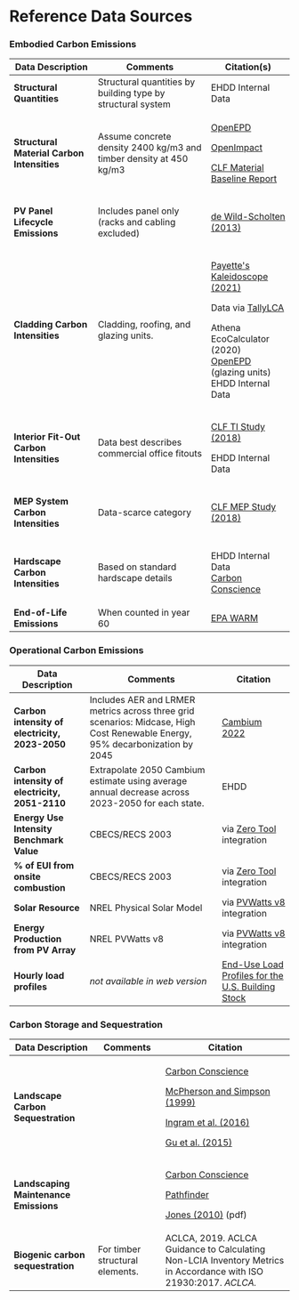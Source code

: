 # Reference Data Sources

### Embodied Carbon Emissions

| Data Description                                                           | Comments                                                           | Citation(s)                                                                                                                                                                                                                                                                                                                                      |
| -------------------------------------------------------------------------- | ------------------------------------------------------------------ | ------------------------------------------------------------------------------------------------------------------------------------------------------------------------------------------------------------------------------------------------------------------------------------------------------------------------------------------------ |
| **Structural Quantities**                                                  | Structural quantities by building type by structural system        | EHDD Internal Data                                                                                                                                                                                                                                                                                                                               |
| **Structural Material Carbon Intensities**                                 | Assume concrete density 2400 kg/m3 and timber density at 450 kg/m3 | <p><a href="https://www.buildingtransparency.org/programs/openepd/">OpenEPD</a> </p><p><a href="https://www.buildingtransparency.org/programs/openimpact/">OpenImpact</a></p><p><a href="https://carbonleadershipforum.org/2021-material-baseline-report/">CLF Material Baseline Report</a></p>                                                  |
| **PV Panel Lifecycle Emissions**                                           | <p>Includes panel only <br>(racks and cabling excluded)</p>        | [de Wild-Scholten (2013) ](https://doi.org/10.1016/j.solmat.2013.08.037)                                                                                                                                                                                                                                                                         |
| **Cladding Carbon Intensities**                                            | Cladding, roofing, and glazing units.                              | <p><a href="https://www.payette.com/kaleidoscope/">Payette's Kaleidoscope (2021)</a> </p><p>   Data via <a href="https://www.buildingtransparency.org/tally/tally-lca/">TallyLCA</a></p><p>Athena EcoCalculator (2020)<br><a href="https://www.buildingtransparency.org/programs/openepd/">OpenEPD</a> (glazing units)<br>EHDD Internal Data</p> |
| **Interior Fit-Out Carbon Intensities**                                    | Data best describes commercial office fitouts                      | <p><a href="https://carbonleadershipforum.org/office-buildings-lca/">CLF TI Study (2018)</a></p><p>EHDD Internal Data</p>                                                                                                                                                                                                                        |
| <p><strong>MEP System</strong> <br><strong>Carbon Intensities</strong></p> | Data-scarce category                                               | [CLF MEP Study (2018)](https://carbonleadershipforum.org/office-buildings-lca/)                                                                                                                                                                                                                                                                  |
| <p><strong>Hardscape</strong><br><strong>Carbon Intensities</strong></p>   | Based on standard hardscape details                                | <p>EHDD Internal Data<br><a href="https://carbon-conscience.web.app/">Carbon Conscience</a></p>                                                                                                                                                                                                                                                  |
| **End-of-Life Emissions**                                                  | When counted in year 60                                            | [EPA WARM](https://www.epa.gov/warm)                                                                                                                                                                                                                                                                                                             |

### Operational Carbon Emissions

| Data Description                               | Comments                                                                                                                     | Citation                                                                              |
| ---------------------------------------------- | ---------------------------------------------------------------------------------------------------------------------------- | ------------------------------------------------------------------------------------- |
| **Carbon intensity of electricity, 2023-2050** | Includes AER and LRMER metrics across three grid scenarios: Midcase, High Cost Renewable Energy, 95% decarbonization by 2045 | [Cambium 2022](https://www.nrel.gov/analysis/cambium.html)                            |
| **Carbon intensity of electricity, 2051-2110** | Extrapolate 2050 Cambium estimate using average annual decrease across 2023-2050 for each state.                             | EHDD                                                                                  |
| **Energy Use Intensity Benchmark Value**       | CBECS/RECS 2003                                                                                                              | via [Zero Tool](https://zerotool.org/zerotool/) integration                           |
| **% of EUI from onsite combustion**            | CBECS/RECS 2003                                                                                                              | via [Zero Tool](https://zerotool.org/zerotool/) integration                           |
| **Solar Resource**                             | NREL Physical Solar Model                                                                                                    | via [PVWatts v8](https://pvwatts.nrel.gov/version\_8.php) integration                 |
| **Energy Production from PV Array**            | NREL PVWatts v8                                                                                                              | via [PVWatts v8](https://pvwatts.nrel.gov/version\_8.php) integration                 |
| **Hourly load profiles**                       | _not available in web version_                                                                                               | [End-Use Load Profiles for the U.S. Building Stock](https://doi.org/10.25984/1876417) |

### Carbon Storage and Sequestration

| Data Description                      | Comments                        | Citation                                                                                                                                                                                                                                                                                                                                                                |
| ------------------------------------- | ------------------------------- | ----------------------------------------------------------------------------------------------------------------------------------------------------------------------------------------------------------------------------------------------------------------------------------------------------------------------------------------------------------------------- |
| **Landscape Carbon Sequestration**    |                                 | <p><a href="https://carbon-conscience.web.app/">Carbon Conscience</a></p><p><a href="https://www.fs.usda.gov/research/treesearch/6779">McPherson and Simpson (1999)</a></p><p><a href="https://doi.org/10.21273/HORTSCI.51.8.989">Ingram et al. (2016)</a></p><p><a href="https://www.sciencedirect.com/science/article/pii/S0301479715000092">Gu et al. (2015)</a></p> |
| **Landscaping Maintenance Emissions** |                                 | <p><a href="https://carbon-conscience.web.app/">Carbon Conscience</a></p><p><a href="http://climatepositivedesign.com/">Pathfinder</a></p><p><a href="https://buildgreen.ifas.ufl.edu/ppt/Handout_Landscaping_Carbon_Footprint.pdf">Jones (2010)</a> (pdf)</p>                                                                                                          |
| **Biogenic carbon sequestration**     | For timber structural elements. | ACLCA, 2019. ACLCA Guidance to Calculating Non-LCIA Inventory Metrics in Accordance with ISO 21930:2017. _ACLCA._                                                                                                                                                                                                                                                       |
